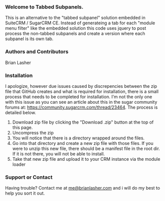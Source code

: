 <section class="main-content">
    <h3><a id="welcome-to-tabbed-subpanels" class="anchor" href="#welcome-to-tabbed-subpanels" aria-hidden="true"><span aria-hidden="true" class="octicon octicon-link"></span></a>Welcome to Tabbed Subpanels.</h3>

<p>This is an alternative to the "tabbed subpanel" solution embedded in SuiteCRM / SugarCRM CE.  Instead
 of generateing a tab for each "module menu filter" like the embedded solution this code uses jquery to 
 post process the non-tabbed subpanels and create a version where each subpanel is its own tab.</p>

<h3><a id="authors-and-contributors" class="anchor" href="#authors-and-contributors" aria-hidden="true"><span aria-hidden="true" class="octicon octicon-link"></span></a>Authors and Contributors</h3>
<p>Brian Lasher</p>


<h3><a id="installation" class="anchor" href="#installation" aria-hidden="true"><span aria-hidden="true" class="octicon octicon-link"></span></a>Installation</h3>
<p>I apologize, however due issues caused by discrepencies between the zip file that GitHub creates and what 
is required for installation, there is a small process that needs to be completed for installation.  I'm not
the only one with this issue as you can see an article about this in the sugar community forums at:
<a href="https://community.sugarcrm.com/thread/23464">https://community.sugarcrm.com/thread/23464</a>.  The
process is detailed below.
</p>
<ol>
<li>Download zip file by clicking the "Download .zip" button at the top of this page.</li>
<li>Uncompress the zip</li>
<li>You will notice that there is a directory wrapped around the files.</li>
<li>Go into that directory and create a new zip file with those files.  If you were to unzip this new file, there should be a manifest file in the root dir.  If it is not there, you will not be able to install.</li>
<li>Take that new zip file and upload it to your CRM instance via the module loader</li>
</ol>

<h3><a id="support-or-contact" class="anchor" href="#support-or-contact" aria-hidden="true"><span aria-hidden="true" class="octicon octicon-link"></span></a>Support or Contact</h3>

<p>Having trouble? Contact me at <a href="mailto:me@brianlasher.com">me@brianlasher.com</a> and i will do my best to help you sort it out.</p>
